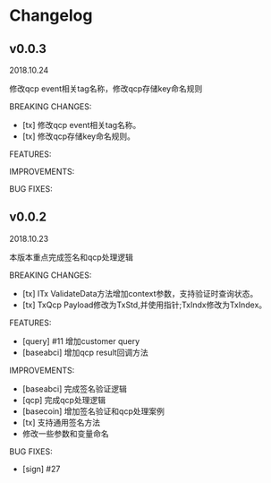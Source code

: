 # Changelog

## v0.0.3

2018.10.24

修改qcp event相关tag名称，修改qcp存储key命名规则

BREAKING CHANGES:

* [tx] 修改qcp event相关tag名称。
* [tx] 修改qcp存储key命名规则。

FEATURES:
    

IMPROVEMENTS:   


BUG FIXES:


## v0.0.2

2018.10.23

本版本重点完成签名和qcp处理逻辑

BREAKING CHANGES:

* [tx] ITx ValidateData方法增加context参数，支持验证时查询状态。
* [tx] TxQcp Payload修改为TxStd,并使用指针;TxIndx修改为TxIndex。

FEATURES:
    
* [query] #11 增加customer query
* [baseabci] 增加qcp result回调方法

IMPROVEMENTS:   

* [baseabci] 完成签名验证逻辑
* [qcp] 完成qcp处理逻辑
* [basecoin] 增加签名验证和qcp处理案例
* [tx] 支持通用签名方法
* 修改一些参数和变量命名

BUG FIXES:
* [sign] #27

